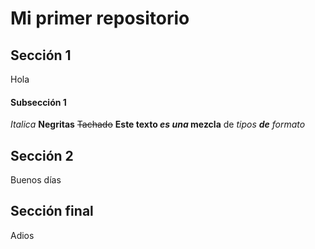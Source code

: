 # Mi primer repositorio
## Sección 1
Hola
#### Subsección 1
*Italica*
**Negritas**
~~Tachado~~
**Este texto _es una_ mezcla** de _tipos **de** formato_
## Sección 2
Buenos días
## Sección final
Adios
